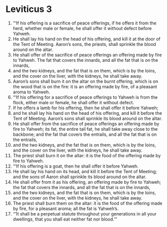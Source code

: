 ﻿
# Leviticus 3
1. “‘If his offering is a sacrifice of peace offerings, if he offers it from the herd, whether male or female, he shall offer it without defect before Yahweh. 
2. He shall lay his hand on the head of his offering, and kill it at the door of the Tent of Meeting. Aaron’s sons, the priests, shall sprinkle the blood around on the altar. 
3. He shall offer of the sacrifice of peace offerings an offering made by fire to Yahweh. The fat that covers the innards, and all the fat that is on the innards, 
4. and the two kidneys, and the fat that is on them, which is by the loins, and the cover on the liver, with the kidneys, he shall take away. 
5. Aaron’s sons shall burn it on the altar on the burnt offering, which is on the wood that is on the fire: it is an offering made by fire, of a pleasant aroma to Yahweh. 
6. “‘If his offering for a sacrifice of peace offerings to Yahweh is from the flock, either male or female, he shall offer it without defect. 
7. If he offers a lamb for his offering, then he shall offer it before Yahweh; 
8. and he shall lay his hand on the head of his offering, and kill it before the Tent of Meeting. Aaron’s sons shall sprinkle its blood around on the altar. 
9. He shall offer from the sacrifice of peace offerings an offering made by fire to Yahweh; its fat, the entire tail fat, he shall take away close to the backbone; and the fat that covers the entrails, and all the fat that is on the entrails, 
10. and the two kidneys, and the fat that is on them, which is by the loins, and the cover on the liver, with the kidneys, he shall take away. 
11. The priest shall burn it on the altar: it is the food of the offering made by fire to Yahweh. 
12. “‘If his offering is a goat, then he shall offer it before Yahweh. 
13. He shall lay his hand on its head, and kill it before the Tent of Meeting; and the sons of Aaron shall sprinkle its blood around on the altar. 
14. He shall offer from it as his offering, an offering made by fire to Yahweh; the fat that covers the innards, and all the fat that is on the innards, 
15. and the two kidneys, and the fat that is on them, which is by the loins, and the cover on the liver, with the kidneys, he shall take away. 
16. The priest shall burn them on the altar: it is the food of the offering made by fire, for a pleasant aroma; all the fat is Yahweh’s. 
17. “‘It shall be a perpetual statute throughout your generations in all your dwellings, that you shall eat neither fat nor blood.’” 
